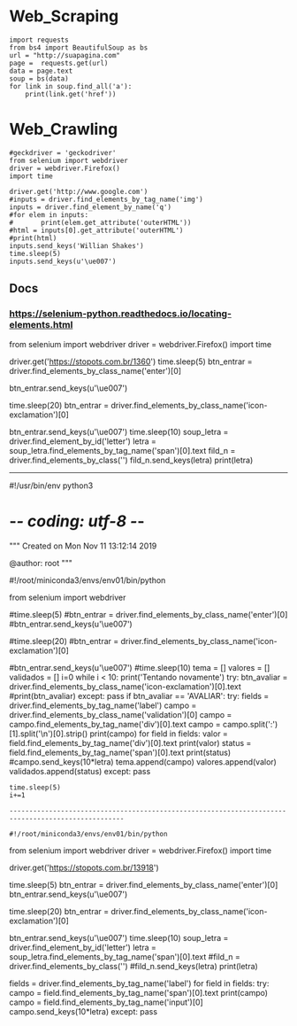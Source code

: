 # Web_Scraping

```
import requests
from bs4 import BeautifulSoup as bs  
url = "http://suapagina.com"  
page =  requests.get(url)  
data = page.text
soup = bs(data)  
for link in soup.find_all('a'):  
    print(link.get('href'))   
```


# Web_Crawling  
```
#geckdriver = 'geckodriver'
from selenium import webdriver
driver = webdriver.Firefox()
import time

driver.get('http://www.google.com')
#inputs = driver.find_elements_by_tag_name('img')
inputs = driver.find_element_by_name('q')
#for elem in inputs: 
#       print(elem.get_attribute('outerHTML'))
#html = inputs[0].get_attribute('outerHTML')
#print(html)
inputs.send_keys('Willian Shakes')
time.sleep(5)
inputs.send_keys(u'\ue007')
```
## Docs
### https://selenium-python.readthedocs.io/locating-elements.html
  
from selenium import webdriver
driver = webdriver.Firefox()
import time

driver.get('https://stopots.com.br/1360')
time.sleep(5)
btn_entrar = driver.find_elements_by_class_name('enter')[0]

btn_entrar.send_keys(u'\ue007')

time.sleep(20)
btn_entrar = driver.find_elements_by_class_name('icon-exclamation')[0]

btn_entrar.send_keys(u'\ue007')
time.sleep(10)
soup_letra = driver.find_element_by_id('letter')
letra = soup_letra.find_elements_by_tag_name('span')[0].text
fild_n = driver.find_elements_by_class('')
fild_n.send_keys(letra)
print(letra)

---------------------------------------------------------------

#!/usr/bin/env python3
# -*- coding: utf-8 -*-
"""
Created on Mon Nov 11 13:12:14 2019

@author: root
"""

#!/root/miniconda3/envs/env01/bin/python

from selenium import webdriver

#time.sleep(5)
#btn_entrar = driver.find_elements_by_class_name('enter')[0]
#btn_entrar.send_keys(u'\ue007')

#time.sleep(20)
#btn_entrar = driver.find_elements_by_class_name('icon-exclamation')[0]

#btn_entrar.send_keys(u'\ue007')
#time.sleep(10)
tema = []
valores = []
validados = []
i=0
while i < 10:
    print('Tentando novamente')
    try:
        btn_avaliar = driver.find_elements_by_class_name('icon-exclamation')[0].text
    #print(btn_avaliar)
    except:
        pass
    if btn_avaliar == 'AVALIAR':
        try:
            fields = driver.find_elements_by_tag_name('label')
            campo = driver.find_elements_by_class_name('validation')[0]
            campo = campo.find_elements_by_tag_name('div')[0].text
            campo = campo.split(':')[1].split('\n')[0].strip()
            print(campo)
            for field in fields:
                valor = field.find_elements_by_tag_name('div')[0].text
                print(valor)
                status = field.find_elements_by_tag_name('span')[0].text
                print(status)
                #campo.send_keys(10*letra)
                tema.append(campo)
                valores.append(valor)
                validados.append(status)
        except:
            pass
        
    time.sleep(5)
    i+=1
    
    ---------------------------------------------------------------------------------------------------
    
    #!/root/miniconda3/envs/env01/bin/python

from selenium import webdriver
driver = webdriver.Firefox()
import time

driver.get('https://stopots.com.br/13918')

time.sleep(5)
btn_entrar = driver.find_elements_by_class_name('enter')[0]
btn_entrar.send_keys(u'\ue007')

time.sleep(20)
btn_entrar = driver.find_elements_by_class_name('icon-exclamation')[0]

btn_entrar.send_keys(u'\ue007')
time.sleep(10)
soup_letra = driver.find_element_by_id('letter')
letra = soup_letra.find_elements_by_tag_name('span')[0].text
#fild_n = driver.find_elements_by_class('')
#fild_n.send_keys(letra)
print(letra)

fields = driver.find_elements_by_tag_name('label')
for field in fields:
    try:
        campo = field.find_elements_by_tag_name('span')[0].text
        print(campo)
        campo = field.find_elements_by_tag_name('input')[0]
        campo.send_keys(10*letra)
    except:
        pass
    
